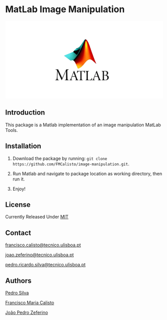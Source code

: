 # MatLab Image Manipulation

<img src="assets/matlab.png"/>

## Introduction

This package is a Matlab implementation of an image manipulation MatLab Tools.


## Installation

1. Download the package by running: `git clone https://github.com/FMCalisto/image-manipulation.git`.

2. Run Matlab and navigate to package location as working directory, then run it.

3. Enjoy!

## License

Currently Released Under [MIT](https://github.com/FMCalisto/image-manipulation/blob/master/LICENSE)


## Contact

francisco.calisto@tecnico.ulisboa.pt

joao.zeferino@tecnico.ulisboa.pt

pedro.ricardo.silva@tecnico.ulisboa.pt

## Authors

[Pedro Silva](https://github.com/pmbrs)

[Francisco Maria Calisto](https://github.com/FMCalisto)

[João Pedro Zeferino](https://github.com/jpzef)
